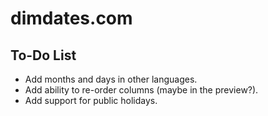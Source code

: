 # dimdates.com

## To-Do List
 - Add months and days in other languages.
 - Add ability to re-order columns (maybe in the preview?).
 - Add support for public holidays.
